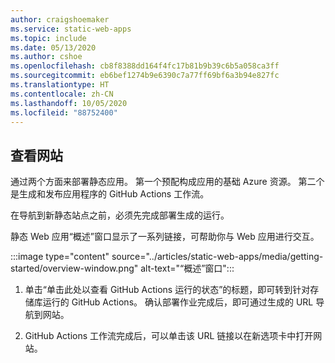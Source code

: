 ```yaml
---
author: craigshoemaker
ms.service: static-web-apps
ms.topic: include
ms.date: 05/13/2020
ms.author: cshoe
ms.openlocfilehash: cb8f8388dd164f4fc17b81b9b39c6b5a058ca3ff
ms.sourcegitcommit: eb6bef1274b9e6390c7a77ff69bf6a3b94e827fc
ms.translationtype: HT
ms.contentlocale: zh-CN
ms.lasthandoff: 10/05/2020
ms.locfileid: "88752400"
---
```

## <a name="view-the-website"></a>查看网站

通过两个方面来部署静态应用。 第一个预配构成应用的基础 Azure 资源。 第二个是生成和发布应用程序的 GitHub Actions 工作流。

在导航到新静态站点之前，必须先完成部署生成的运行。

静态 Web 应用“概述”窗口显示了一系列链接，可帮助你与 Web 应用进行交互。

:::image type="content" source="../articles/static-web-apps/media/getting-started/overview-window.png" alt-text="“概述”窗口":::

1. 单击“单击此处以查看 GitHub Actions 运行的状态”的标题，即可转到针对存储库运行的 GitHub Actions。 确认部署作业完成后，即可通过生成的 URL 导航到网站。

2. GitHub Actions 工作流完成后，可以单击该 URL 链接以在新选项卡中打开网站。
